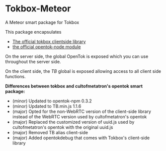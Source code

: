 Tokbox-Meteor
==============

A Meteor smart package for Tokbox

This package encapsulates

  + [The official tokbox clientside library](http://static.opentok.com/v1.1/js/TB.min.js)
  + [the official opentok-node module](https://github.com/opentok/opentok-node)


On the server side, the global OpenTok is exposed which you can use
throughout the server side.

On the client side, the *TB* global is exposed allowing access to all
client side functions.

**Differences between tokbox and cultofmetatron's opentok smart package:**

  + (minor) Updated to opentok-npm 0.3.2
  + (minor) Updated to TB.min.js 1.1.6
  + (major) Opted for the non-WebRTC version of the client-side library instead of the WebRTC version used by cultofmetatron's opentok
  + (major) Replaced the customized version of uuid.js used by cultofmetatron's opentok with the original uuid.js
  + (major) Removed TB alias client-side
  + (major) Added opentokdebug that comes with Tokbox's client-side library